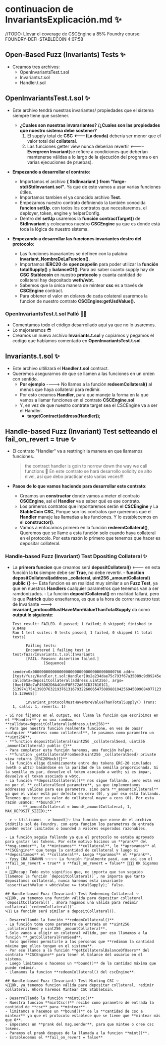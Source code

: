 # continuacion de InvariantsExplicación.md ✨
//TODO: Llevar el coverage de CSCEngine a 85%
Foundry course: FOUNDRY-DEFI-STABLECOIN
4:07:58

## Open-Based Fuzz (Invariants) Tests ✨

- Creamos tres archivos:
  - OpenInvariantsTest.t.sol
  - Invariants.t.sol
  - Handler.t.sol

## OpenInvariantsTest.t.sol ✨

- Este archivo tendrá nuestras invariantes/ propiedades que el sistema siempre tiene que sostener.

  - **¿Cuales son nuestras invarariantes? /¿Cuales son las propiedades que nuestro sistema debe sostener?**
    1. El supply total de **CSC** **<---(La deuda)** debería ser menor que el valor total del **collateral**.
    2. Las funciones getter view nunca deberian revertir <---- **Evergreen Invariant**(se refiere a condiciones que deberían mantenerse válidas a lo largo de la ejecución del programa o en varias ejecuciones de pruebas).

- **Empezando a desarrollar el contrato:**

  - Importamos el archivo **{ StdInvariant } from "forge-std/StdInvariant.sol"**. Ya que de este vamos a usar varias funciones útiles.
  - Importamos tambien el ya conocido archivo **Test**.
  - Empezamos nuestro contrato definiendo la también conocida **funcion setUp**. con todos los contratos que necesitaremos, el deployer, token, engine y helperConfig.
  - Dentro del **setUp** usaremos la **función contractTarget()** de **StdInvariant** y colocamos nuestro **CSCEngine** ya que es donde está toda la lógica de nuestro sistema.

- **Empezando a desarrollar las funciones invariantes destro del protocolo:**
  - Las funciones inavariantes se definen con la palabra **invariant_NombreDeLaFuncion()**.
  - Importamos **IERC20** de **openzeppelin** para poder utilizar la **función totalSupply()** y **balanceOf()**. Para así saber cuanto supply hay de **CSC** **Stablecoin** en nuestro **protocolo** y cuanta cantidad de collateral hay depositado **weth/wbt**.
  - Sabemos que la única manera de mintear **csc** es a través de **CSCEngine** contract.
  - Para obtener el valor en dolares de cada colateral usaremos la funcion de nuestro contrato **CSCEngine:getUsdValue().**

### OpenInvariantsTest.t.sol Falló 👩‍💻

- Comentamos todo el código desarrollado aquí ya que no lo usaremos.
- Lo mejoraremos 😎
- Creamos un nuevo archivo **Invariants.t.sol** y copiamos y pegamos el codigo que habíamos comentado en **OpenInvariantsTest.t.sol**.

## Invariants.t.sol ✨

- Este archivo ultilizará el **Handler.t.sol** contract.
- Queremos asegurarnos de que se llamen a las funciones en un orden con sentido.
  - **Por ejemplo** ----> No llames a la función **redeemCollateral()** al menos que haya collateral para redimir.
  - Por esto creamos **Handler**, para que maneje la forma en la que vamos a llamar funciones en el contrato **CSCEngine.sol**
  - Y, en vez de que nuestro contrate target sea el CSCEngine va a ser el Handler.
    - **targetContract(address(Handler));**

## Handle-based Fuzz (Invariant) Test setteando el fail_on_revert = true ✨

- El contrato "Handler" va a restringir la manera en que llamamos funciones.
  > the contract handler is goin to norrow down the way we call functions
  > 🤯 En este contrato se hará desarrollo solidity de alto nivel, así que debo practicar esto varias veces!!!
- **Pasos de lo que vamos haciendo para desarrollar este contrato:**

  - Creamos un **constructor** donde vamos a meter el contrato **CSCEngine**, así el **Handler** va a saber qué es ese contrato.
  - Los primeros contratos que importaremos serán el **CSCEngine** y La **StableCoin CSC**, Porque son los contratos que queremos que el **Handler** maneje las llamadas a las funciones. Y lo establecemos en el **constructor()**.
  - Vamos a enfocarnos primero en la función **redeemCollateral()**, Queremos que se llame a esta función solo cuando haya collateral en el protocolo. Por esta razón lo primero que tenemos que hacer es depositar collateral.

### Handle-based Fuzz (Invariant) Test Dpositing Collateral ✨
  - La **primera funcion** que creamos será **depositCollateral()** <--- en esta función la **tx** siempre debe ser **True**, no debe revertir. - **function depositCollateral(address \_collateral, uint256 \_amountCollateral) public {}** <-- Esta funcion es en realidad muy similar a un **Fuzz Test**, ya que en nuestros **Handlers** cualquier parametros que tenemos van a ser ramdonizados. - La función **depositCollateral()** en realidad fallará, pero lo que **Patrick** quiso enseñarnos, es que a la hora de correr nuestro test de Invariante ---> **invariant_protocolMustHaveMoreValueThanTotalSupply** da como **output lo siguiente**:
    ```shell
    Test result: FAILED. 0 passed; 1 failed; 0 skipped; finished in 9.84ms
    Ran 1 test suites: 0 tests passed, 1 failed, 0 skipped (1 total tests)

          Failing tests:
          Encountered 1 failing test in test/fuzz/Invariants.t.sol:Invariants
          [FAIL. Reason: Assertion failed.]
                  [Sequence]
                          sender=0x0000000000000000000000000000000000000766 addr=[test/fuzz/Handler.t.sol:Handler]0x2e234dae75c793f67a35089c9d99245e1c58470b calldata=depositCollateral(address,uint256), args=[0xe1fD8e7aF45D02D6A4CddF0F372A65CD376101C1, 513974175413903763219376131679322600654750898810425694509908497712322 [5.139e68]]

          invariant_protocolMustHaveMoreValueThanTotalSupply() (runs: 1, calls: 1, reverts: 1)
  ```
 - Si nos fijamos en el output, nos llama la función que escribimos en el **Handler** y no una random. **calldata=depositCollateral(address,uint256)**
 - Para que nuestra función realmente funcione, en ves de pasar cualquier **address como collateral**, le pasamos como parametro un **uint256**,
  - **function depositCollateral(uint256 _collateralSeed, uint256 _amountCollateral) public {}**
  - Para completar esta función haremos, una función helper.
  - **function _getCollateralFromSeed(uint256 _collateralSeed) private view returns (ERC20Mock){}**
  - la función elige dinámicamente entre dos tokens ERC-20 simulados (weth o wbtc) basándose en la paridad de la semilla proporcionada. Si la semilla es par, devuelve el token asociado a weth; si es impar, devuelve el token asociado a wbtc.
  - La función **depositCollateral()** nos sigue fallando, pero esta vez no por el **_collateralSeed parametro**, ya que implementamos addresses válidas para ese parametro, sino para **_amountCollateral** ya que el valor está por defecto en cero (0), y por eso está fallando. Tenemos que tener un valor de collateral mayor a cero (0). Por esta razón usamos: **bound()**
        - **_amountCollateral = bound(_amountCollateral, 1, MAX_DEPOSIT_SIZED);**

    > ✨ Utilicamos --> bound()✨ Una función que viene de el archivo StdUtils.sol de Foundry. con esta funcion los parametros de entrada pueden estar limitados o bounded a valores esperados razonables.

- La función seguia fallando ya que el protocolo no estaba aprovado para gastar los tokens. Por este motivo hicimos un **prank** del **msg.sender**, le **minteamos** **collateral**, le **aprovamos** al **CSCEngine** que tenga la cantidad de collateral y luego si **depositamos** el **collateral**. Luega **paramos** el **prank**. 
- Yyyy CHA CHANNN ✨✨✨✨ La función finalmente pasó, aun así con el **fail_on_revert = true** o **fail_on_revert = false** 🤌🎉🎊 OK Sigamos :)  
> 👩‍💻Recap: Todo esto significa que, no importa que tan seguido llamemos la función `depositCollateral()`, no importa que tanto depositamos collateral, nunca haremos esta invariante `assert(wethValue + wbtcValue >= totalSupply);` false.

## Handle-based Fuzz (Invariant) Test Redeeming Collateral ✨
>👩‍💻Ok, ya tenemos una función válida para depositar collateral `depositCollateral()`, ahora hagamos una válida para redimir collateral `redeemCollateral()`.
>👩‍💻 La función será similar a depositCollateral().

- Desarrollando la función **redeemCollateral()**
  - La función toma como parametro de entrada un **uint256 _collateralSeed y uint256 _amountCollateral**.
  - Solo vamos a eligir un colateral válido, por eso llamamos a la función **_getCollateralFromSeed**.
  - Solo queremos permitirle a las personas que **rediman la cantidad máxima que ellos tengan en el sistema**. 
  - Por eso llamos a la función **getCollateralBalanceOfUsers** del contrato **CSCEngine** para tener el balance del usuario en el sistema.
  - Luego limitamos o hacemos un **bound()** de la cantidad máxima que puede redimir. 
  - Llamamos la funcion **redeemCollateral() del cscEngine**.

## Handle-based Fuzz (Invariant) Test Minting CSC ✨
>👩‍💻Ok, ya tenemos funcion válida para depositar collateral, redimir collateral. Ahora haremos Mintear CSC StableCoin.

- Desarrollando la función **mintCsc()**
  - Nuestra función **mintCsc()** recibe como parametro de entrada la cantidad de **csc** para **mintear**. 
  - limitamos o hacemos un **bound()** de la **cantidad de csc a mintear** ya que el protocolo establece que se tiene que **mintear más que 0**. 
  - Empezamos un **prank del msg.sender**, para que mintee o cree csc tokens.
  - Paramos el prank despues de la llamada a la funcion **mint()**.
  - Establecemos el **fail_on_revert = false**
